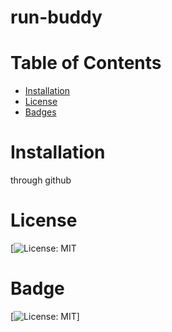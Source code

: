 # run-buddy

  # Table of Contents
  - [Installation](#installation)
  - [License](#license)
  - [Badges](#badges)

  # Installation
  through github

  # License
  [![License: MIT](https://opensource.org/licenses/MIT)

  # Badge
 [![License: MIT](https://img.shields.io/badge/License-MIT-yellow.svg)]


